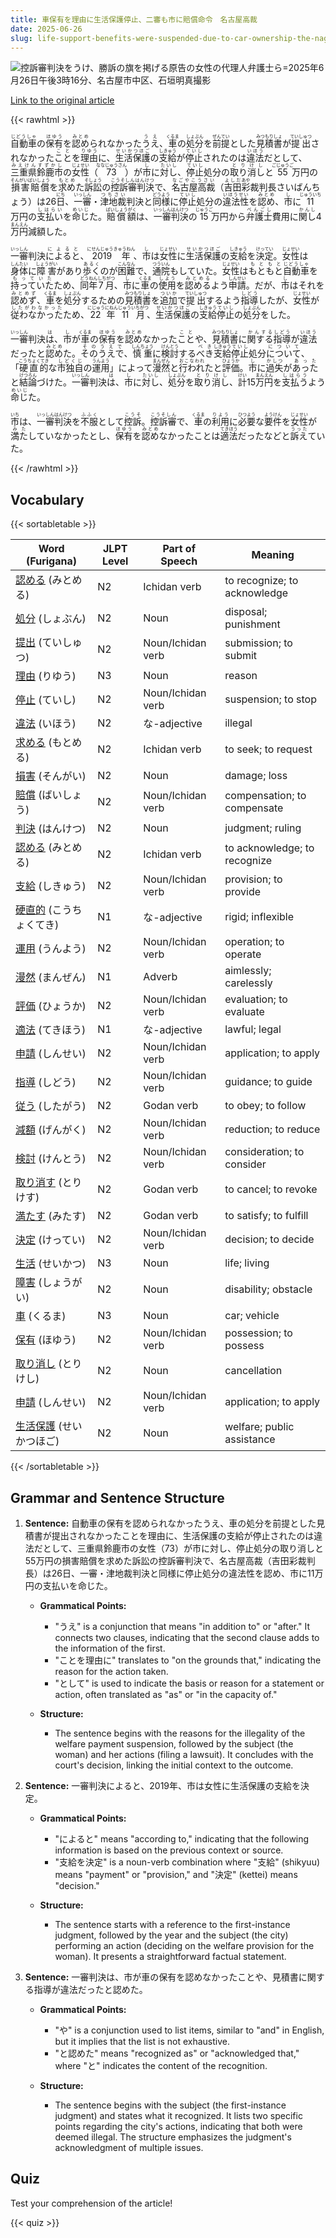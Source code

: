 ```yaml
---
title: 車保有を理由に生活保護停止、二審も市に賠償命令　名古屋高裁
date: 2025-06-26
slug: life-support-benefits-were-suspended-due-to-car-ownership-the-nagoya-high-court-also-ordered-compensation-to-the-city-in-the-second-trial
---
```


![控訴審判決をうけ、勝訴の旗を掲げる原告の女性の代理人弁護士ら=2025年6月26日午後3時16分、名古屋市中区、石垣明真撮影](https://www.asahicom.jp/imgopt/img/dada2d22bb/comm_L/AS20250626002865.jpg "控訴審判決をうけ、勝訴の旗を掲げる原告の女性の代理人弁護士ら=2025年6月26日午後3時16分、名古屋市中区、石垣明真撮影")

[Link to the original article](https://asahi.com/articles/AST6V0QQWT6VOIPE003M.html?iref=comtop_7_02)

{{< rawhtml >}}
<p><ruby>自動車<rt>じどうしゃ</rt></ruby>の<ruby>保有<rt>ほゆう</rt></ruby>を<ruby>認め<rt>みとめ</rt></ruby>られなかった<ruby>うえ<rt>うえ</rt></ruby>、<ruby>車<rt>くるま</rt></ruby>の<ruby>処分<rt>しょぶん</rt></ruby>を<ruby>前提<rt>ぜんてい</rt></ruby>とした<ruby>見積書<rt>みつもりしょ</rt></ruby>が<ruby>提出<rt>ていしゅつ</rt></ruby>されなかった<ruby>こと<rt>こと</rt></ruby>を<ruby>理由<rt>りゆう</rt></ruby>に、<ruby>生活保護<rt>せいかつほご</rt></ruby>の<ruby>支給<rt>しきゅう</rt></ruby>が<ruby>停止<rt>ていし</rt></ruby>されたのは<ruby>違法<rt>いほう</rt></ruby>だとして、<ruby>三重県<rt>みえけん</rt></ruby><ruby>鈴鹿市<rt>すずかし</rt></ruby>の<ruby>女性<rt>じょせい</rt></ruby>（<ruby>73<rt>ななじゅうさん</rt></ruby>）が<ruby>市<rt>し</rt></ruby>に<ruby>対し<rt>たいし</rt></ruby>、<ruby>停止<rt>ていし</rt></ruby>処分の<ruby>取り消し<rt>とりけし</rt></ruby>と<ruby>55<rt>ごじゅうご</rt></ruby>万円の<ruby>損害賠償<rt>そんがいばいしょう</rt></ruby>を<ruby>求め<rt>もとめ</rt></ruby>た<ruby>訴訟<rt>そしょう</rt></ruby>の<ruby>控訴審判決<rt>こうそしんはんけつ</rt></ruby>で、<ruby>名古屋高裁<rt>なごやこうさい</rt></ruby>（<ruby>吉田<rt>よしだ</rt></ruby><ruby>彩<rt>あや</rt></ruby>裁判長<rt>さいばんちょう</rt></ruby>）は26<ruby>日<rt>にち</rt></ruby>、<ruby>一審<rt>いっしん</rt></ruby>・<ruby>津地裁<rt>つちさい</rt></ruby>判決と<ruby>同様<rt>どうよう</rt></ruby>に<ruby>停止<rt>ていし</rt></ruby>処分の<ruby>違法性<rt>いほうせい</rt></ruby>を<ruby>認め<rt>みとめ</rt></ruby>、<ruby>市<rt>し</rt></ruby>に<ruby>11<rt>じゅういち</rt></ruby>万円の<ruby>支払い<rt>しはらい</rt></ruby>を<ruby>命じ<rt>めいじ</rt></ruby>た。<ruby>賠償額<rt>ばいしょうがく</rt></ruby>は、<ruby>一審判決<rt>いっしんはんけつ</rt></ruby>の<ruby>15<rt>じゅうご</rt></ruby>万円から<ruby>弁護士<rt>べんごし</rt></ruby>費用に<ruby>関し<rt>かんし</rt></ruby>4<ruby>万円<rt>まんえん</rt></ruby>減額した。</p>

<p><ruby>一審<rt>いっしん</rt></ruby>判決<ruby>によると<rt>によると</rt></ruby>、<ruby>2019年<rt>にせんじゅうきゅうねん</rt></ruby>、<ruby>市<rt>し</rt></ruby>は<ruby>女性<rt>じょせい</rt></ruby>に<ruby>生活保護<rt>せいかつほご</rt></ruby>の<ruby>支給<rt>しきゅう</rt></ruby>を<ruby>決定<rt>けってい</rt></ruby>。<ruby>女性<rt>じょせい</rt></ruby>は<ruby>身体<rt>しんたい</rt></ruby>に<ruby>障害<rt>しょうがい</rt></ruby>があり<ruby>歩く<rt>あるく</rt></ruby>のが<ruby>困難<rt>こんなん</rt></ruby>で、<ruby>通院<rt>つういん</rt></ruby>もしていた。<ruby>女性<rt>じょせい</rt></ruby>は<ruby>もともと<rt>もともと</rt></ruby><ruby>自動車<rt>じどうしゃ</rt></ruby>を<ruby>持っていた<rt>もっていた</rt></ruby>ため、<ruby>同年<rt>どうねん</rt></ruby><ruby>7月<rt>しちがつ</rt></ruby>、<ruby>市<rt>し</rt></ruby>に<ruby>車<rt>くるま</rt></ruby>の<ruby>使用<rt>しよう</rt></ruby>を<ruby>認める<rt>みとめる</rt></ruby>よう<ruby>申請<rt>しんせい</rt></ruby>。だが、<ruby>市<rt>し</rt></ruby>はそれを<ruby>認めず<rt>みとめず</rt></ruby>、<ruby>車<rt>くるま</rt></ruby>を<ruby>処分<rt>しょぶん</rt></ruby>するための<ruby>見積書<rt>みつもりしょ</rt></ruby>を<ruby>追加<rt>ついか</rt></ruby>で<ruby>提出<rt>ていしゅつ</rt></ruby>するよう<ruby>指導<rt>しどう</rt></ruby>したが、<ruby>女性<rt>じょせい</rt></ruby>が<ruby>従わなかった<rt>したがわなかった</rt></ruby>ため、<ruby>22年<rt>にじゅうにねん</rt></ruby><ruby>11月<rt>じゅういちがつ</rt></ruby>、<ruby>生活保護<rt>せいかつほご</rt></ruby>の<ruby>支給<rt>しきゅう</rt></ruby><ruby>停止<rt>ていし</rt></ruby>の<ruby>処分<rt>しょぶん</rt></ruby>をした。</p>

<p><ruby>一審<rt>いっしん</rt></ruby>判決<ruby>は<rt>は</rt></ruby>、<ruby>市<rt>し</rt></ruby>が<ruby>車<rt>くるま</rt></ruby>の<ruby>保有<rt>ほゆう</rt></ruby>を<ruby>認め<rt>みとめ</rt></ruby>なかった<ruby>こと<rt>こと</rt></ruby>や、<ruby>見積書<rt>みつもりしょ</rt></ruby>に<ruby>関する<rt>かんする</rt></ruby><ruby>指導<rt>しどう</rt></ruby>が<ruby>違法<rt>いほう</rt></ruby>だったと<ruby>認め<rt>みとめ</rt></ruby>た。<ruby>そのうえで<rt>そのうえで</rt></ruby>、<ruby>慎重<rt>しんちょう</rt></ruby>に<ruby>検討<rt>けんとう</rt></ruby>する<ruby>べき<rt>べき</rt></ruby><ruby>支給<rt>しきゅう</rt></ruby><ruby>停止<rt>ていし<rt></ruby>処分<ruby>について<rt>について</rt></ruby>、「<ruby>硬直的<rt>こうちょくてき</rt></ruby>な<ruby>市独自<rt>しどくじ</rt></ruby>の<ruby>運用<rt>うんよう</rt></ruby>」によって<ruby>漫然<rt>まんぜん</rt></ruby>と<ruby>行われ<rt>おこなわれ</rt></ruby>たと<ruby>評価<rt>ひょうか</rt></ruby>。<ruby>市<rt>し</rt></ruby>に<ruby>過失<rt>かしつ</rt></ruby>が<ruby>あった<rt>あった</rt></ruby>と<ruby>結論<rt>けつろん</rt></ruby>づけた。<ruby>一審<rt>いっしん</rt></ruby>判決<ruby>は<rt>は</rt></ruby>、<ruby>市<rt>し</rt></ruby>に<ruby>対し<rt>たいし</rt></ruby>、<ruby>処分<rt>しょぶん</rt></ruby>を<ruby>取り消し<rt>とりけし</rt></ruby>、<ruby>計<rt>けい</rt></ruby>15<ruby>万円<rt>まんえん</rt></ruby>を<ruby>支払う<rt>しはらう</rt></ruby>よう<ruby>命じ<rt>めいじ</rt></ruby>た。</p>

<p><ruby>市<rt>いち</rt></ruby>は、<ruby>一審<rt>いっしん</rt></ruby><ruby>判決<rt>はんけつ</rt></ruby>を<ruby>不服<rt>ふふく</rt></ruby>として<ruby>控訴<rt>こうそ</rt></ruby>。<ruby>控訴審<rt>こうそしん</rt></ruby>で、<ruby>車<rt>くるま</rt></ruby>の<ruby>利用<rt>りよう</rt></ruby>に<ruby>必要<rt>ひつよう</rt></ruby>な<ruby>要件<rt>ようけん</rt></ruby>を<ruby>女性<rt>じょせい</rt></ruby>が<ruby>満た<rt>みた</rt></ruby>していなかったとし、<ruby>保有<rt>ほゆう</rt></ruby>を<ruby>認め<rt>みとめ</rt></ruby>なかったことは<ruby>適法<rt>てきほう</rt></ruby>だったなどと<ruby>訴え<rt>うった</rt></ruby>ていた。</p>
{{< /rawhtml >}}

## Vocabulary


{{< sortabletable >}}

| Word (Furigana)          | JLPT Level | Part of Speech         | Meaning                          |
|--------------------------|------------|-------------------------|----------------------------------|
|[認める](https://jisho.org/search/%E8%AA%8D%E3%82%81%E3%82%8B) (みとめる)| N2         | Ichidan verb            | to recognize; to acknowledge     |
|[処分](https://jisho.org/search/%E5%87%A6%E5%88%86) (しょぶん)| N2         | Noun                    | disposal; punishment              |
|[提出](https://jisho.org/search/%E6%8F%90%E5%87%BA) (ていしゅつ)| N2         | Noun/Ichidan verb       | submission; to submit             |
|[理由](https://jisho.org/search/%E7%90%86%E7%94%B1) (りゆう)| N3         | Noun                    | reason                            |
|[停止](https://jisho.org/search/%E5%81%9C%E6%AD%A2) (ていし)| N2         | Noun/Ichidan verb       | suspension; to stop               |
|[違法](https://jisho.org/search/%E9%81%95%E6%B3%95) (いほう)| N2         | な-adjective            | illegal                           |
|[求める](https://jisho.org/search/%E6%B1%82%E3%82%81%E3%82%8B) (もとめる)| N2         | Ichidan verb            | to seek; to request               |
|[損害](https://jisho.org/search/%E6%90%8D%E5%AE%B3) (そんがい)| N2         | Noun                    | damage; loss                      |
|[賠償](https://jisho.org/search/%E8%B3%A0%E5%84%9F) (ばいしょう)| N2         | Noun/Ichidan verb       | compensation; to compensate       |
|[判決](https://jisho.org/search/%E5%88%A4%E6%B1%BA) (はんけつ)| N2         | Noun                    | judgment; ruling                  |
|[認める](https://jisho.org/search/%E8%AA%8D%E3%82%81%E3%82%8B) (みとめる)| N2         | Ichidan verb            | to acknowledge; to recognize      |
|[支給](https://jisho.org/search/%E6%94%AF%E7%B5%A6) (しきゅう)| N2         | Noun/Ichidan verb       | provision; to provide             |
|[硬直的](https://jisho.org/search/%E7%A1%AC%E7%9B%B4%E7%9A%84) (こうちょくてき)| N1         | な-adjective            | rigid; inflexible                 |
|[運用](https://jisho.org/search/%E9%81%8B%E7%94%A8) (うんよう)| N2         | Noun/Ichidan verb       | operation; to operate             |
|[漫然](https://jisho.org/search/%E6%BC%AB%E7%84%B6) (まんぜん)| N1         | Adverb                  | aimlessly; carelessly            |
|[評価](https://jisho.org/search/%E8%A9%95%E4%BE%A1) (ひょうか)| N2         | Noun/Ichidan verb       | evaluation; to evaluate           |
|[適法](https://jisho.org/search/%E9%81%A9%E6%B3%95) (てきほう)| N1         | な-adjective            | lawful; legal                     |
|[申請](https://jisho.org/search/%E7%94%B3%E8%AB%8B) (しんせい)| N2         | Noun/Ichidan verb       | application; to apply             |
|[指導](https://jisho.org/search/%E6%8C%87%E5%B0%8E) (しどう)| N2         | Noun/Ichidan verb       | guidance; to guide                |
|[従う](https://jisho.org/search/%E5%BE%93%E3%81%86) (したがう)| N2         | Godan verb              | to obey; to follow                |
|[減額](https://jisho.org/search/%E6%B8%9B%E9%A1%8D) (げんがく)| N2         | Noun/Ichidan verb       | reduction; to reduce              |
|[検討](https://jisho.org/search/%E6%A4%9C%E8%A8%8E) (けんとう)| N2         | Noun/Ichidan verb       | consideration; to consider        |
|[取り消す](https://jisho.org/search/%E5%8F%96%E3%82%8A%E6%B6%88%E3%81%99) (とりけす)| N2         | Godan verb              | to cancel; to revoke              |
|[満たす](https://jisho.org/search/%E6%BA%80%E3%81%9F%E3%81%99) (みたす)| N2         | Godan verb              | to satisfy; to fulfill            |
|[決定](https://jisho.org/search/%E6%B1%BA%E5%AE%9A) (けってい)| N2         | Noun/Ichidan verb       | decision; to decide               |
|[生活](https://jisho.org/search/%E7%94%9F%E6%B4%BB) (せいかつ)| N3         | Noun                    | life; living                      |
|[障害](https://jisho.org/search/%E9%9A%9C%E5%AE%B3) (しょうがい)| N2         | Noun                    | disability; obstacle              |
|[車](https://jisho.org/search/%E8%BB%8A) (くるま)| N3         | Noun                    | car; vehicle                      |
|[保有](https://jisho.org/search/%E4%BF%9D%E6%9C%89) (ほゆう)| N2         | Noun/Ichidan verb       | possession; to possess            |
|[取り消し](https://jisho.org/search/%E5%8F%96%E3%82%8A%E6%B6%88%E3%81%97) (とりけし)| N2         | Noun                    | cancellation                      |
|[申請](https://jisho.org/search/%E7%94%B3%E8%AB%8B) (しんせい)| N2         | Noun/Ichidan verb       | application; to apply             |
|[生活保護](https://jisho.org/search/%E7%94%9F%E6%B4%BB%E4%BF%9D%E8%AD%B7) (せいかつほご)| N2         | Noun                    | welfare; public assistance        |

{{< /sortabletable >}}


## Grammar and Sentence Structure

1. **Sentence:** 自動車の保有を認められなかったうえ、車の処分を前提とした見積書が提出されなかったことを理由に、生活保護の支給が停止されたのは違法だとして、三重県鈴鹿市の女性（73）が市に対し、停止処分の取り消しと55万円の損害賠償を求めた訴訟の控訴審判決で、名古屋高裁（吉田彩裁判長）は26日、一審・津地裁判決と同様に停止処分の違法性を認め、市に11万円の支払いを命じた。

   - **Grammatical Points:** 
     - "うえ" is a conjunction that means "in addition to" or "after." It connects two clauses, indicating that the second clause adds to the information of the first.
     - "ことを理由に" translates to "on the grounds that," indicating the reason for the action taken.
     - "として" is used to indicate the basis or reason for a statement or action, often translated as "as" or "in the capacity of."

   - **Structure:** 
     - The sentence begins with the reasons for the illegality of the welfare payment suspension, followed by the subject (the woman) and her actions (filing a lawsuit). It concludes with the court's decision, linking the initial context to the outcome.

2. **Sentence:** 一審判決によると、2019年、市は女性に生活保護の支給を決定。

   - **Grammatical Points:** 
     - "によると" means "according to," indicating that the following information is based on the previous context or source.
     - "支給を決定" is a noun-verb combination where "支給" (shikyuu) means "payment" or "provision," and "決定" (kettei) means "decision."

   - **Structure:** 
     - The sentence starts with a reference to the first-instance judgment, followed by the year and the subject (the city) performing an action (deciding on the welfare provision for the woman). It presents a straightforward factual statement.

3. **Sentence:** 一審判決は、市が車の保有を認めなかったことや、見積書に関する指導が違法だったと認めた。

   - **Grammatical Points:** 
     - "や" is a conjunction used to list items, similar to "and" in English, but it implies that the list is not exhaustive.
     - "と認めた" means "recognized as" or "acknowledged that," where "と" indicates the content of the recognition.

   - **Structure:** 
     - The sentence begins with the subject (the first-instance judgment) and states what it recognized. It lists two specific points regarding the city's actions, indicating that both were deemed illegal. The structure emphasizes the judgment's acknowledgment of multiple issues.

## Quiz

Test your comprehension of the article!

{{< quiz >}}